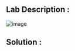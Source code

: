 ## Lab Description :

![image](https://github.com/ananthan05/Portswigger_labs/assets/140697378/5dddf7ac-d374-4abe-9dd6-e52bdaf84fbc)

## Solution :

